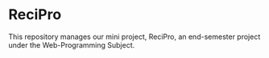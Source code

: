 # ReciPro
This repository manages our mini project, ReciPro, an end-semester project under the Web-Programming Subject.
